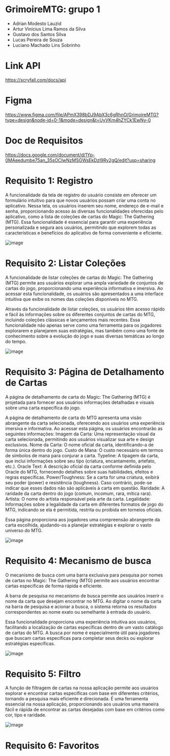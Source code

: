 # GrimoireMTG: grupo 1
- Adrian Modesto Lauzid
- Artur Vinícius Lima Ramos da Silva
- Gustavo dos Santos Silva
- Lucas Pereira de Souza
- Luciano Machado Lins Sobrinho

# Link API
https://scryfall.com/docs/api

# Figma 
https://www.figma.com/file/APmX398bDJ9AbX3c6gRhnO/GrimoireMTG?type=design&node-id=0-1&mode=design&t=UyVKm4hZYCk1EwNy-0

# Doc de Requisitos
https://docs.google.com/document/d/1Yp-0MAeedumbe75an_35sOCIwNzMSGWsEkDzI9Ry2gQ/edit?usp=sharing

# Requisito 1: Registro
A funcionalidade da tela de registro do usuário consiste em oferecer um formulário intuitivo para que novos usuários possam criar uma conta no aplicativo. Nessa tela, os usuários inserem seu nome, endereço de e-mail e senha, proporcionando acesso às diversas funcionalidades oferecidas pelo aplicativo, como a lista de coleções de cartas do Magic: The Gathering (MTG). 
Essa funcionalidade é essencial para garantir uma experiência personalizada e segura aos usuários, permitindo que explorem todas as características e benefícios do aplicativo de forma conveniente e eficiente.

![image](https://github.com/Lauzid/fnr-android-project/assets/69322864/c22513bb-1122-4867-a2c2-40fad76b62ec)


# Requisito 2: Listar Coleções

A funcionalidade de listar coleções de cartas do Magic: The Gathering (MTG) permite aos usuários explorar uma ampla variedade de conjuntos de cartas do jogo, proporcionando uma experiência informativa e imersiva. Ao acessar esta funcionalidade, os usuários são apresentados a uma interface intuitiva que exibe os nomes das coleções disponíveis no MTG.

Através da funcionalidade de listar coleções, os usuários têm acesso rápido e fácil às informações sobre os diferentes conjuntos de cartas do MTG, incluindo coleções clássicas e lançamentos mais recentes. Essa funcionalidade não apenas serve como uma ferramenta para os jogadores explorarem e planejarem suas estratégias, mas também como uma fonte de conhecimento sobre a evolução do jogo e suas diversas temáticas ao longo do tempo.

![image](https://github.com/Lauzid/fnr-android-project/assets/69322864/3aad1dfe-d391-489d-b2d1-26f6cbd0b896)


# Requisito 3: Página de Detalhamento de Cartas

A página de detalhamento de carta do Magic: The Gathering (MTG) é projetada para fornecer aos usuários informações detalhadas e visuais sobre uma carta específica do jogo.

A página de detalhamento de carta do MTG apresenta uma visão abrangente da carta selecionada, oferecendo aos usuários uma experiência imersiva e informativa. Ao acessar esta página, os usuários encontrarão as seguintes informações:
Imagem da Carta: Uma representação visual da carta selecionada, permitindo aos usuários visualizar sua arte e design exclusivos.
Nome da Carta: O nome oficial da carta, identificando-a de forma única dentro do jogo.
Custo de Mana: O custo necessário em termos de símbolos de mana para conjurar a carta.
Typeline: A tipagem da carta, que inclui informações sobre seu tipo (criatura, encantamento, artefato, etc.).
Oracle Text: A descrição oficial da carta conforme definida pelo Oracle do MTG, fornecendo detalhes sobre suas habilidades, efeitos e regras específicas.
Power/Toughness: Se a carta for uma criatura, exibirá seu poder (power) e resistência (toughness). Caso contrário, pode-se indicar que esses dados não são aplicáveis à carta em questão.
Raridade: A raridade da carta dentro do jogo (comum, incomum, rara, mítica rara).
Artista: O nome do artista responsável pela arte da carta.
Legalidade: Informações sobre a legalidade da carta em diferentes formatos de jogo do MTG, indicando se ela é permitida, restrita ou proibida em torneios oficiais.

Essa página proporciona aos jogadores uma compreensão abrangente da carta escolhida, ajudando-os a planejar estratégias e explorar o vasto universo do MTG.

![image](https://github.com/Lauzid/fnr-android-project/assets/117421458/dd03c2af-cff9-4262-a2dd-6b5ea350bd23)

# Requisito 4: Mecanismo de busca

O mecanismo de busca com uma barra exclusiva para pesquisa por nomes de cartas no Magic: The Gathering (MTG) permite aos usuários encontrar cartas específicas de forma rápida e eficiente.

A barra de pesquisa no mecanismo de busca permite aos usuários inserir o nome da carta que desejam encontrar no MTG. Ao digitar o nome da carta na barra de pesquisa e acionar a busca, o sistema retorna os resultados correspondentes ao nome exato ou semelhante à entrada do usuário.

Essa funcionalidade proporciona uma experiência intuitiva aos usuários, facilitando a localização de cartas específicas dentro de um vasto catálogo de cartas do MTG. A busca por nome é especialmente útil para jogadores que buscam cartas específicas para completar seus decks ou explorar estratégias específicas.

![image](https://github.com/Lauzid/fnr-android-project/assets/121409314/bc7df459-e4a2-455c-a1d7-0369b1ce0ce7)


# Requisito 5: Filtro

A função de filtragem de cartas na nossa aplicação permite aos usuários explorar e encontrar cartas específicas com base em diferentes critérios, tornando a pesquisa mais eficiente e direcionada.
É uma ferramenta essencial na nossa aplicação, proporcionando aos usuários uma maneira fácil e rápida de encontrar as cartas desejadas com base em critérios como cor, tipo e raridade.

![image](https://github.com/Lauzid/fnr-android-project/assets/69322864/2ecb41f3-6279-4c0f-83cc-f8ab5182fa45)


# Requisito 6: Favoritos
